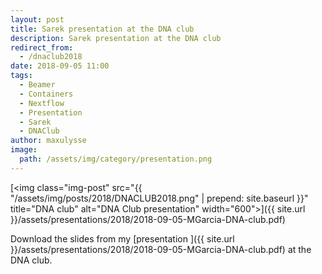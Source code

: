 ```yaml
---
layout: post
title: Sarek presentation at the DNA club
description: Sarek presentation at the DNA club
redirect_from:
  - /dnaclub2018
date: 2018-09-05 11:00
tags:
  - Beamer
  - Containers
  - Nextflow
  - Presentation
  - Sarek
  - DNAClub
author: maxulysse
image:
  path: /assets/img/category/presentation.png
---
```


[<img class="img-post" src="{{ "/assets/img/posts/2018/DNACLUB2018.png" | prepend: site.baseurl }}" title="DNA club" alt="DNA Club presentation" width="600">]({{ site.url }}/assets/presentations/2018/2018-09-05-MGarcia-DNA-club.pdf)

Download the slides from my [presentation <i class="fa fa-file-pdf" aria-hidden="true"></i>]({{ site.url }}/assets/presentations/2018/2018-09-05-MGarcia-DNA-club.pdf) at the DNA club.
